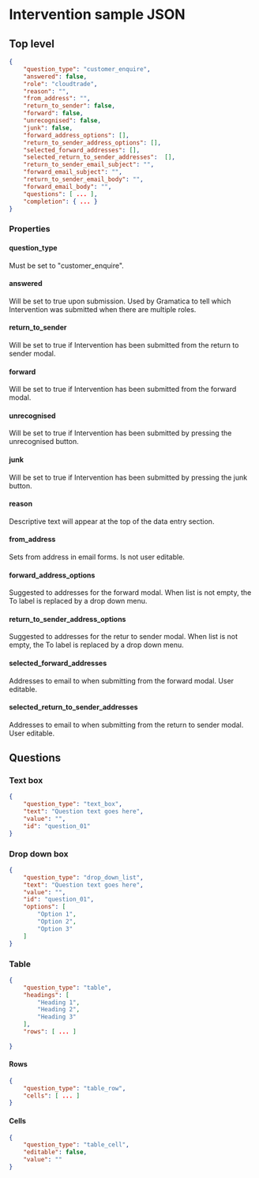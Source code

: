 # Intervention sample JSON

## Top level 

```json
{
	"question_type": "customer_enquire",
	"answered": false,
	"role": "cloudtrade",
	"reason": "",
	"from_address": "",
	"return_to_sender": false,
	"forward": false,
	"unrecognised": false,
	"junk": false,
	"forward_address_options": [],
	"return_to_sender_address_options": [],
	"selected_forward_addresses": [],
	"selected_return_to_sender_addresses":  [],
	"return_to_sender_email_subject": "",
	"forward_email_subject": "",
	"return_to_sender_email_body": "",
	"forward_email_body": "",
	"questions": [ ... ],
	"completion": { ... }
}				
```

### Properties

#### question_type

Must be set to "customer_enquire". 

#### answered 

Will be set to true upon submission. Used by Gramatica to tell which Intervention was submitted when there are multiple roles.

#### return_to_sender

Will be set to true if Intervention has been submitted from the return to sender modal.

#### forward 

Will be set to true if Intervention has been submitted from the forward modal.

#### unrecognised

Will be set to true if Intervention has been submitted by pressing the unrecognised button.

#### junk

Will be set to true if Intervention has been submitted by pressing the junk button.

#### reason

Descriptive text will appear at the top of the data entry section.

#### from_address

Sets from address in email forms. Is not user editable.

#### forward_address_options

Suggested to addresses for the forward modal. When list is not empty, the To label is replaced by a drop down menu.

#### return_to_sender_address_options

Suggested to addresses for the retur to sender modal. When list is not empty, the To label is replaced by a drop down menu.

#### selected_forward_addresses

Addresses to email to when submitting from the forward modal. User editable.

#### selected_return_to_sender_addresses

Addresses to email to when submitting from the return to sender modal. User editable.



## Questions

### Text box

``` json
{
	"question_type": "text_box",
	"text": "Question text goes here",
	"value": "",
	"id": "question_01"
}
```

### Drop down box

``` json
{
	"question_type": "drop_down_list",
	"text": "Question text goes here",
	"value": "",
	"id": "question_01",
	"options": [
		"Option 1",
		"Option 2",
		"Option 3"                                                                                 
	]
}
```

### Table

``` json
{
	"question_type": "table",
	"headings": [
		"Heading 1",
		"Heading 2",
		"Heading 3"
	],
	"rows": [ ... ]
			
}
```

#### Rows

``` json
{
	"question_type": "table_row",
	"cells": [ ... ]		
}
```

#### Cells

``` json 
{
	"question_type": "table_cell",
	"editable": false,
	"value": ""
}

